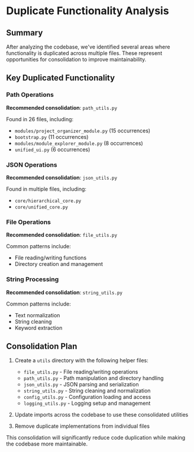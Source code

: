# Duplicate Functionality Analysis

## Summary
After analyzing the codebase, we've identified several areas where functionality is duplicated across multiple files. These represent opportunities for consolidation to improve maintainability.

## Key Duplicated Functionality

### Path Operations
**Recommended consolidation**: `path_utils.py`

Found in 26 files, including:
- `modules/project_organizer_module.py` (15 occurrences)
- `bootstrap.py` (11 occurrences)
- `modules/module_explorer_module.py` (8 occurrences)
- `unified_ui.py` (6 occurrences)

### JSON Operations
**Recommended consolidation**: `json_utils.py`

Found in multiple files, including:
- `core/hierarchical_core.py`
- `core/unified_core.py`

### File Operations
**Recommended consolidation**: `file_utils.py`

Common patterns include:
- File reading/writing functions
- Directory creation and management

### String Processing
**Recommended consolidation**: `string_utils.py`

Common patterns include:
- Text normalization
- String cleaning
- Keyword extraction

## Consolidation Plan

1. Create a `utils` directory with the following helper files:
   - `file_utils.py` - File reading/writing operations
   - `path_utils.py` - Path manipulation and directory handling
   - `json_utils.py` - JSON parsing and serialization
   - `string_utils.py` - String cleaning and normalization
   - `config_utils.py` - Configuration loading and access
   - `logging_utils.py` - Logging setup and management

2. Update imports across the codebase to use these consolidated utilities

3. Remove duplicate implementations from individual files

This consolidation will significantly reduce code duplication while making the codebase more maintainable.
